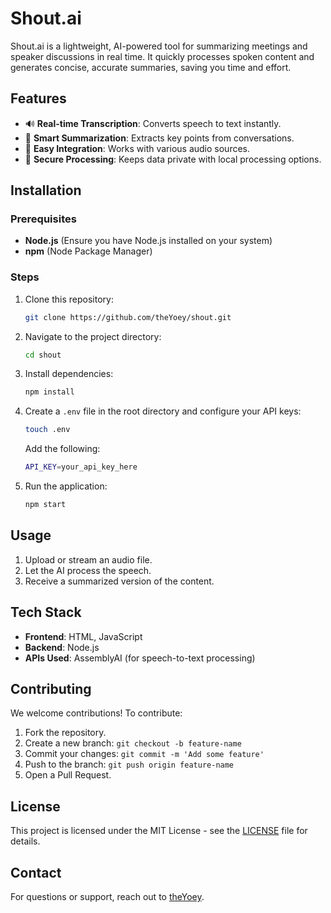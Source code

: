# Shout.ai

Shout.ai is a lightweight, AI-powered tool for summarizing meetings and speaker discussions in real time. It quickly processes spoken content and generates concise, accurate summaries, saving you time and effort.

## Features
- 🔊 **Real-time Transcription**: Converts speech to text instantly.
- 📝 **Smart Summarization**: Extracts key points from conversations.
- 📂 **Easy Integration**: Works with various audio sources.
- 🔐 **Secure Processing**: Keeps data private with local processing options.

## Installation

### Prerequisites
- **Node.js** (Ensure you have Node.js installed on your system)
- **npm** (Node Package Manager)

### Steps
1. Clone this repository:
   ```sh
   git clone https://github.com/theYoey/shout.git
   ```
2. Navigate to the project directory:
   ```sh
   cd shout
   ```
3. Install dependencies:
   ```sh
   npm install
   ```
4. Create a `.env` file in the root directory and configure your API keys:
   ```sh
   touch .env
   ```
   Add the following:
   ```sh
   API_KEY=your_api_key_here
   ```
5. Run the application:
   ```sh
   npm start
   ```

## Usage
1. Upload or stream an audio file.
2. Let the AI process the speech.
3. Receive a summarized version of the content.

## Tech Stack
- **Frontend**: HTML, JavaScript
- **Backend**: Node.js
- **APIs Used**: AssemblyAI (for speech-to-text processing)

## Contributing
We welcome contributions! To contribute:
1. Fork the repository.
2. Create a new branch: `git checkout -b feature-name`
3. Commit your changes: `git commit -m 'Add some feature'`
4. Push to the branch: `git push origin feature-name`
5. Open a Pull Request.

## License
This project is licensed under the MIT License - see the [LICENSE](LICENSE) file for details.

## Contact
For questions or support, reach out to [theYoey](https://github.com/theYoey).


